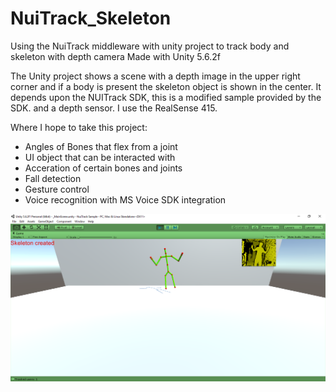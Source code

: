 # NuiTrack_Skeleton
Using the NuiTrack middleware with unity project to track body and skeleton with depth camera
Made with Unity 5.6.2f

The Unity project shows a scene with a depth image in the upper right corner
and if a body is present the skeleton object is shown in the center.
It depends upon the NUITrack SDK, this is a modified sample provided by the SDK. 
and a depth sensor. I use the RealSense 415.

Where I hope to take this project:
* Angles of Bones that flex from a joint
* UI object that can be interacted with
* Acceration of certain bones and joints
* Fall detection
* Gesture control
* Voice recognition with MS Voice SDK integration

![NuiTrack](https://github.com/ttruty/NuiTrack_Skeleton/blob/master/images/NuiTrack.PNG)
